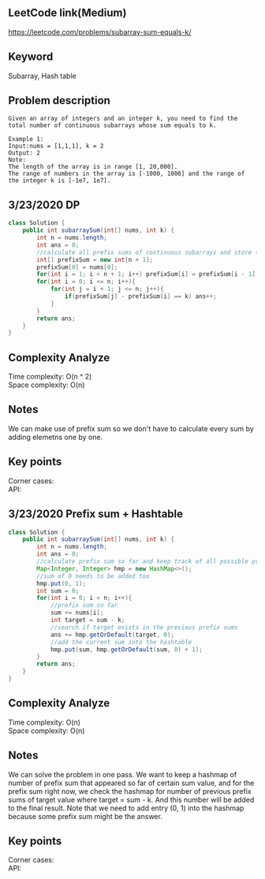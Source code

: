 ## LeetCode link(Medium)
https://leetcode.com/problems/subarray-sum-equals-k/

## Keyword
Subarray, Hash table

## Problem description
```
Given an array of integers and an integer k, you need to find the total number of continuous subarrays whose sum equals to k.

Example 1:
Input:nums = [1,1,1], k = 2
Output: 2
Note:
The length of the array is in range [1, 20,000].
The range of numbers in the array is [-1000, 1000] and the range of the integer k is [-1e7, 1e7].
```
## 3/23/2020 DP

```java
class Solution {
    public int subarraySum(int[] nums, int k) {
        int n = nums.length;
        int ans = 0;
        //calculate all prefix sums of continuous subarrays and store them in an array
        int[] prefixSum = new int[n + 1];
        prefixSum[0] = nums[0];
        for(int i = 1; i < n + 1; i++) prefixSum[i] = prefixSum[i - 1] + nums[i - 1];
        for(int i = 0; i <= n; i++){
            for(int j = i + 1; j <= n; j++){
                if(prefixSum[j] - prefixSum[i] == k) ans++;
            }
        }
        return ans;
    }
}
```

## Complexity Analyze
Time complexity: O(n ^ 2)\
Space complexity: O(n)

## Notes
We can make use of prefix sum so we don't have to calculate every sum by adding elemetns one by one.

## Key points
Corner cases:\
API:

## 3/23/2020 Prefix sum + Hashtable

```java
class Solution {
    public int subarraySum(int[] nums, int k) {
        int n = nums.length;
        int ans = 0;
        //calculate prefix sum so far and keep track of all possible prefix sum from the start in a hash table
        Map<Integer, Integer> hmp = new HashMap<>();
        //sum of 0 needs to be added too
        hmp.put(0, 1);
        int sum = 0;
        for(int i = 0; i < n; i++){
            //prefix sum so far
            sum += nums[i];
            int target = sum - k;
            //search if target exists in the previous prefix sums
            ans += hmp.getOrDefault(target, 0);
            //add the current sum into the hashtable
            hmp.put(sum, hmp.getOrDefault(sum, 0) + 1);
        }
        return ans;
    }
}
```

## Complexity Analyze
Time complexity: O(n)\
Space complexity: O(n)

## Notes
We can solve the problem in one pass. We want to keep a hashmap of number of prefix sum that appeared so far of certain sum value, and for the prefix sum right now, we check the hashmap for number of previous prefix sums of target value where target = sum - k. And this number will be added to the final result. Note that we need to add entry (0, 1) into the hashmap because some prefix sum might be the answer.

## Key points
Corner cases:\
API:


